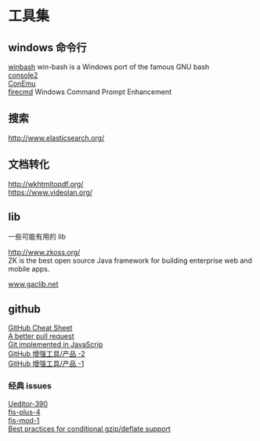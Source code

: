 工具集  
========

## windows 命令行

[winbash](http://win-bash.sourceforge.net/) win-bash is a Windows port of the famous GNU bash  
[console2](http://sourceforge.net/projects/console/)  
[ConEmu](https://conemu.codeplex.com/)  
[firecmd](http://www.brainasoft.com/firecmd/) Windows Command Prompt Enhancement  

## 搜索

http://www.elasticsearch.org/  

## 文档转化

http://wkhtmltopdf.org/  
https://www.videolan.org/  

## lib

一些可能有用的 lib 

http://www.zkoss.org/  
ZK is the best open source Java framework for building enterprise web and mobile apps.  

www.gaclib.net

## github

[GitHub Cheat Sheet](https://github.com/tiimgreen/github-cheat-sheet/)  
[A better pull request](https://developer.atlassian.com/blog/2015/01/a-better-pull-request/)  
[Git implemented in JavaScrip](https://github.com/maryrosecook/gitlet)  
[GitHub 增强工具/产品 -2](http://mp.weixin.qq.com/s?__biz=MjM5MzA0ODkyMA==&mid=205860534&idx=1&sn=7228cdf6b4f7fec9154f864337c4d498)  
[GitHub 增强工具/产品 -1 ](http://mp.weixin.qq.com/s?__biz=MjM5MzA0ODkyMA==&mid=205802478&idx=1&sn=2cd1856a1e7c094dfa43871ac7dc3dab)  


### 经典 issues

[Ueditor-390](https://github.com/fex-team/ueditor/issues/390)  
[fis-plus-4](https://github.com/fex-team/fis-plus/issues/4)  
[fis-mod-1](https://github.com/fex-team/mod/issues/1)  
[Best practices for conditional gzip/deflate support](https://github.com/request/request/issues/539)  


